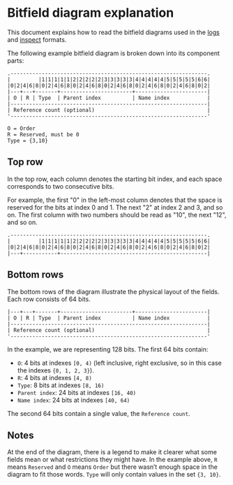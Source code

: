 # Bitfield diagram explanation

This document explains how to read the bitfield diagrams used in the
[logs][log_format] and [inspect][inspect_format] formats.

The following example bitfield diagram is broken down into its component parts:

```
.---------------------------------------------------------------.
|         |1|1|1|1|1|2|2|2|2|2|3|3|3|3|3|4|4|4|4|4|5|5|5|5|5|6|6|
|0|2|4|6|8|0|2|4|6|8|0|2|4|6|8|0|2|4|6|8|0|2|4|6|8|0|2|4|6|8|0|2|
|---+---+-------+-----------------------+-----------------------|
| O | R | Type  | Parent index          | Name index            |
|---------------------------------------------------------------|
| Reference count (optional)                                    |
'---------------------------------------------------------------'

O = Order
R = Reserved, must be 0
Type = {3,10}
```

## Top row

In the top row, each column denotes the starting bit index, and each
space corresponds to two consecutive bits.

For example, the first "0" in the left-most column denotes that the
space is reserved for the bits at index 0 and 1. The next "2" at index
2 and 3, and so on. The first column with two numbers should be read as
"10", the next "12", and so on.

```
.---------------------------------------------------------------.
|         |1|1|1|1|1|2|2|2|2|2|3|3|3|3|3|4|4|4|4|4|5|5|5|5|5|6|6|
|0|2|4|6|8|0|2|4|6|8|0|2|4|6|8|0|2|4|6|8|0|2|4|6|8|0|2|4|6|8|0|2|
|---+-----------+-----------------------------------------------|
```

## Bottom rows

The bottom rows of the diagram illustrate the physical layout of the fields. Each row consists of
64 bits.

```
|---+---+-------+-----------------------+-----------------------|
| O | R | Type  | Parent index          | Name index            |
|---------------------------------------------------------------|
| Reference count (optional)                                    |
'---------------------------------------------------------------'
```

In the example, we are representing 128 bits. The first 64 bits contain:

- `O`: 4 bits at indexes `[0, 4)` (left inclusive, right exclusive, so in this
  case the indexes `{0, 1, 2, 3}`).
- `R`: 4 bits at indexes `[4, 8)`
- `Type`: 8 bits at indexes `[8, 16)`
- `Parent index`: 24 bits at indexes `[16, 40)`
- `Name index`: 24 bits at indexes `[40, 64)`

The second 64 bits contain a single value, the `Reference count`.

## Notes

At the end of the diagram, there is a legend to make it clearer what some fields mean or what
restrictions they might have. In the example above, `R` means `Reserved` and `O` means `Order` but
there wasn’t enough space in the diagram to fit those words. `Type` will only contain values in the
set `{3, 10}`.


[inspect_format]: /docs/reference/diagnostics/inspect/vmo-format.md
[log_format]: /docs/reference/diagnostics/logs/encoding.md
